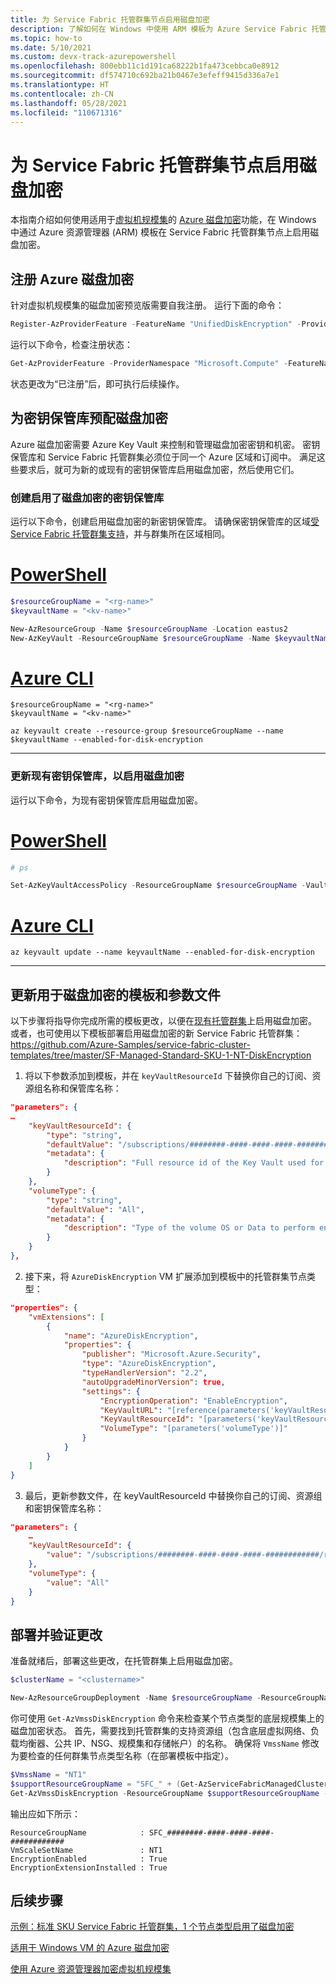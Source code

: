 ```yaml
---
title: 为 Service Fabric 托管群集节点启用磁盘加密
description: 了解如何在 Windows 中使用 ARM 模板为 Azure Service Fabric 托管群集节点启用磁盘加密。
ms.topic: how-to
ms.date: 5/10/2021
ms.custom: devx-track-azurepowershell
ms.openlocfilehash: 800ebb11c1d191ca68222b1fa473cebbca0e8912
ms.sourcegitcommit: df574710c692ba21b0467e3efeff9415d336a7e1
ms.translationtype: HT
ms.contentlocale: zh-CN
ms.lasthandoff: 05/28/2021
ms.locfileid: "110671316"
---
```

# <a name="enable-disk-encryption-for-service-fabric-managed-cluster-nodes"></a>为 Service Fabric 托管群集节点启用磁盘加密

本指南介绍如何使用适用于[虚拟机规模集](../virtual-machine-scale-sets/disk-encryption-azure-resource-manager.md)的 [Azure 磁盘加密](../virtual-machines/windows/disk-encryption-overview.md)功能，在 Windows 中通过 Azure 资源管理器 (ARM) 模板在 Service Fabric 托管群集节点上启用磁盘加密。

## <a name="register-for-azure-disk-encryption"></a>注册 Azure 磁盘加密

针对虚拟机规模集的磁盘加密预览版需要自我注册。 运行下面的命令：

```powershell
Register-AzProviderFeature -FeatureName "UnifiedDiskEncryption" -ProviderNamespace "Microsoft.Compute"
```

运行以下命令，检查注册状态：

```powershell
Get-AzProviderFeature -ProviderNamespace "Microsoft.Compute" -FeatureName "UnifiedDiskEncryption"
```

状态更改为“已注册”后，即可执行后续操作。

## <a name="provision-a-key-vault-for-disk-encryption"></a>为密钥保管库预配磁盘加密

Azure 磁盘加密需要 Azure Key Vault 来控制和管理磁盘加密密钥和机密。 密钥保管库和 Service Fabric 托管群集必须位于同一个 Azure 区域和订阅中。 满足这些要求后，就可为新的或现有的密钥保管库启用磁盘加密，然后使用它们。

### <a name="create-key-vault-with-disk-encryption-enabled"></a>创建启用了磁盘加密的密钥保管库

运行以下命令，创建启用磁盘加密的新密钥保管库。 请确保密钥保管库的区域[受 Service Fabric 托管群集支持](faq-managed-cluster.md#what-regions-are-supported)，并与群集所在区域相同。

# <a name="powershell"></a>[PowerShell](#tab/azure-powershell)

```powershell
$resourceGroupName = "<rg-name>" 
$keyvaultName = "<kv-name>" 

New-AzResourceGroup -Name $resourceGroupName -Location eastus2 
New-AzKeyVault -ResourceGroupName $resourceGroupName -Name $keyvaultName -Location eastus2 -EnabledForDiskEncryption
```

# <a name="azure-cli"></a>[Azure CLI](#tab/azure-cli)

```azurecli
$resourceGroupName = "<rg-name>" 
$keyvaultName = "<kv-name>" 

az keyvault create --resource-group $resourceGroupName --name $keyvaultName --enabled-for-disk-encryption
```

---

### <a name="update-existing-key-vault-to-enable-disk-encryption"></a>更新现有密钥保管库，以启用磁盘加密

运行以下命令，为现有密钥保管库启用磁盘加密。

# <a name="powershell"></a>[PowerShell](#tab/azure-powershell)

```powershell
# ps 

Set-AzKeyVaultAccessPolicy -ResourceGroupName $resourceGroupName -VaultName $keyvaultName -EnabledForDiskEncryption
```

# <a name="azure-cli"></a>[Azure CLI](#tab/azure-cli)

```azurecli
az keyvault update --name keyvaultName --enabled-for-disk-encryption 
```

---

## <a name="update-the-template-and-parameters-files-for-disk-encryption"></a>更新用于磁盘加密的模板和参数文件

以下步骤将指导你完成所需的模板更改，以便在[现有托管群集](tutorial-managed-cluster-deploy.md)上启用磁盘加密。 或者，也可使用以下模板部署启用磁盘加密的新 Service Fabric 托管群集： https://github.com/Azure-Samples/service-fabric-cluster-templates/tree/master/SF-Managed-Standard-SKU-1-NT-DiskEncryption

1. 将以下参数添加到模板，并在 `keyVaultResourceId` 下替换你自己的订阅、资源组名称和保管库名称：

```json
"parameters": { 
…
    "keyVaultResourceId": { 
        "type": "string", 
        "defaultValue": "/subscriptions/########-####-####-####-############/resourceGroups/<rg-name>/providers/Microsoft.KeyVault/vaults/<kv-name>", 
        "metadata": { 
            "description": "Full resource id of the Key Vault used for disk encryption." 
        } 
    },
    "volumeType": { 
        "type": "string", 
        "defaultValue": "All", 
        "metadata": { 
            "description": "Type of the volume OS or Data to perform encryption operation" 
        }
    }
}, 
```

2. 接下来，将 `AzureDiskEncryption` VM 扩展添加到模板中的托管群集节点类型：

```json
"properties": { 
    "vmExtensions": [ 
        { 
            "name": "AzureDiskEncryption", 
            "properties": { 
                "publisher": "Microsoft.Azure.Security", 
                "type": "AzureDiskEncryption", 
                "typeHandlerVersion": "2.2", 
                "autoUpgradeMinorVersion": true, 
                "settings": {                     
                    "EncryptionOperation": "EnableEncryption", 
                    "KeyVaultURL": "[reference(parameters('keyVaultResourceId'),'2016-10-01').vaultUri]", 
                    "KeyVaultResourceId": "[parameters('keyVaultResourceID')]",
                    "VolumeType": "[parameters('volumeType')]" 
                } 
            } 
        } 
    ] 
} 
```

3. 最后，更新参数文件，在 keyVaultResourceId 中替换你自己的订阅、资源组和密钥保管库名称：

```json
"parameters": { 
    … 
    "keyVaultResourceId": { 
        "value": "/subscriptions/########-####-####-####-############/resourceGroups/<rg-name>/providers/Microsoft.KeyVault/vaults/<kv-name>" 
    },   
    "volumeType": { 
        "value": "All" 
    }    
} 
```

## <a name="deploy-and-verify-the-changes"></a>部署并验证更改

准备就绪后，部署这些更改，在托管群集上启用磁盘加密。

```powershell
$clusterName = "<clustername>" 

New-AzResourceGroupDeployment -Name $resourceGroupName -ResourceGroupName $resourceGroupName -TemplateFile .\template_diskEncryption.json -TemplateParameterFile \.parameters_diskEncryption.json -Debug -Verbose 
```

你可使用 `Get-AzVmssDiskEncryption` 命令来检查某个节点类型的底层规模集上的磁盘加密状态。 首先，需要找到托管群集的支持资源组（包含底层虚拟网络、负载均衡器、公共 IP、NSG、规模集和存储帐户）的名称。 确保将 `VmssName` 修改为要检查的任何群集节点类型名称（在部署模板中指定）。

```powershell
$VmssName = "NT1"
$supportResourceGroupName = "SFC_" + (Get-AzServiceFabricManagedCluster -ResourceGroupName $resourceGroupName).ClusterId
Get-AzVmssDiskEncryption -ResourceGroupName $supportResourceGroupName -VMScaleSetName $VmssName
```

输出应如下所示：

```console
ResourceGroupName            : SFC_########-####-####-####-############
VmScaleSetName               : NT1
EncryptionEnabled            : True
EncryptionExtensionInstalled : True
```

## <a name="next-steps"></a>后续步骤

[示例：标准 SKU Service Fabric 托管群集，1 个节点类型启用了磁盘加密](https://github.com/Azure-Samples/service-fabric-cluster-templates/tree/master/SF-Managed-Standard-SKU-1-NT-DiskEncryption)

[适用于 Windows VM 的 Azure 磁盘加密](../virtual-machines/windows/disk-encryption-overview.md)

[使用 Azure 资源管理器加密虚拟机规模集](../virtual-machine-scale-sets/disk-encryption-azure-resource-manager.md)
